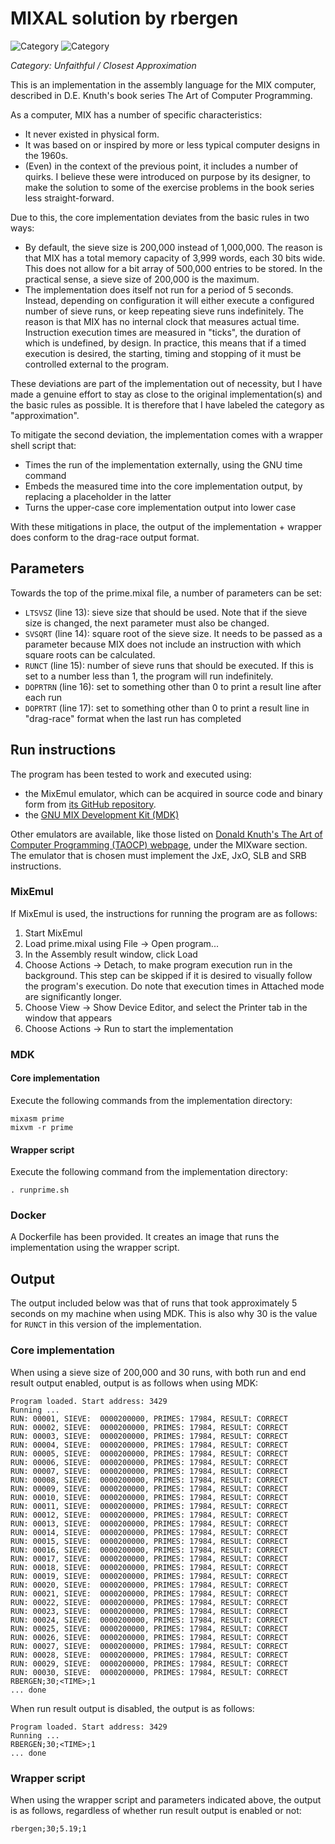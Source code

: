 # MIXAL solution by rbergen

![Category](https://img.shields.io/badge/Category-unfaithful-yellowgreen)
![Category](https://img.shields.io/badge/Category-approximation-blue)

*Category: Unfaithful / Closest Approximation*

This is an implementation in the assembly language for the MIX computer, described in D.E. Knuth's book series The Art of Computer Programming.

As a computer, MIX has a number of specific characteristics:
* It never existed in physical form.
* It was based on or inspired by more or less typical computer designs in the 1960s.
* (Even) in the context of the previous point, it includes a number of quirks. I believe these were introduced on purpose by its designer, to make the solution to some of the exercise problems in the book series less straight-forward.

Due to this, the core implementation deviates from the basic rules in two ways:
* By default, the sieve size is 200,000 instead of 1,000,000. The reason is that MIX has a total memory capacity of 3,999 words, each 30 bits wide. This does not allow for a bit array of 500,000 entries to be stored. In the practical sense, a sieve size of 200,000 is the maximum.
* The implementation does itself not run for a period of 5 seconds. Instead, depending on configuration it will either execute a configured number of sieve runs, or keep repeating sieve runs indefinitely. The reason is that MIX has no internal clock that measures actual time. Instruction execution times are measured in "ticks", the duration of which is undefined, by design. In practice, this means that if a timed execution is desired, the starting, timing and stopping of it must be controlled external to the program.

These deviations are part of the implementation out of necessity, but I have made a genuine effort to stay as close to the original implementation(s) and the basic rules as possible. It is therefore that I have labeled the category as "approximation". 

To mitigate the second deviation, the implementation comes with a wrapper shell script that:
* Times the run of the implementation externally, using the GNU time command
* Embeds the measured time into the core implementation output, by replacing a placeholder in the latter
* Turns the upper-case core implementation output into lower case

With these mitigations in place, the output of the implementation + wrapper does conform to the drag-race output format.

## Parameters

Towards the top of the prime.mixal file, a number of parameters can be set:
* `LTSVSZ` (line 13): sieve size that should be used. Note that if the sieve size is changed, the next parameter must also be changed.
* `SVSQRT` (line 14): square root of the sieve size. It needs to be passed as a parameter because MIX does not include an instruction with which square roots can be calculated. 
* `RUNCT` (line 15): number of sieve runs that should be executed. If this is set to a number less than 1, the program will run indefinitely.
* `DOPRTRN` (line 16): set to something other than 0 to print a result line after each run
* `DOPRTRT` (line 17): set to something other than 0 to print a result line in "drag-race" format when the last run has completed

## Run instructions

The program has been tested to work and executed using:
* the MixEmul emulator, which can be acquired in source code and binary form from [its GitHub repository](https://github.com/rbergen/MixEmul). 
* the [GNU MIX Development Kit (MDK)](https://www.gnu.org/software/mdk/)

Other emulators are available, like those listed on [Donald Knuth's The Art of Computer Programming (TAOCP) webpage](https://www-cs-faculty.stanford.edu/~knuth/taocp.html), under the MIXware section. The emulator that is chosen must implement the JxE, JxO, SLB and SRB instructions.

### MixEmul
If MixEmul is used, the instructions for running the program are as follows:
1. Start MixEmul
2. Load prime.mixal using File -> Open program...
3. In the Assembly result window, click Load
4. Choose Actions -> Detach, to make program execution run in the background. This step can be skipped if it is desired to visually follow the program's execution. Do note that execution times in Attached mode are significantly longer.
5. Choose View -> Show Device Editor, and select the Printer tab in the window that appears
6. Choose Actions -> Run to start the implementation 

### MDK
#### Core implementation
Execute the following commands from the implementation directory:
```
mixasm prime
mixvm -r prime
```

#### Wrapper script
Execute the following command from the implementation directory:
```
. runprime.sh
```

### Docker
A Dockerfile has been provided. It creates an image that runs the implementation using the wrapper script.

## Output

The output included below was that of runs that took approximately 5 seconds on my machine when using MDK. This is also why 30 is the value for `RUNCT` in this version of the implementation.

### Core implementation
When using a sieve size of 200,000 and 30 runs, with both run and end result output enabled, output is as follows when using MDK:

```
Program loaded. Start address: 3429
Running ...
RUN: 00001, SIEVE:  0000200000, PRIMES: 17984, RESULT: CORRECT
RUN: 00002, SIEVE:  0000200000, PRIMES: 17984, RESULT: CORRECT
RUN: 00003, SIEVE:  0000200000, PRIMES: 17984, RESULT: CORRECT
RUN: 00004, SIEVE:  0000200000, PRIMES: 17984, RESULT: CORRECT
RUN: 00005, SIEVE:  0000200000, PRIMES: 17984, RESULT: CORRECT
RUN: 00006, SIEVE:  0000200000, PRIMES: 17984, RESULT: CORRECT
RUN: 00007, SIEVE:  0000200000, PRIMES: 17984, RESULT: CORRECT
RUN: 00008, SIEVE:  0000200000, PRIMES: 17984, RESULT: CORRECT
RUN: 00009, SIEVE:  0000200000, PRIMES: 17984, RESULT: CORRECT
RUN: 00010, SIEVE:  0000200000, PRIMES: 17984, RESULT: CORRECT
RUN: 00011, SIEVE:  0000200000, PRIMES: 17984, RESULT: CORRECT
RUN: 00012, SIEVE:  0000200000, PRIMES: 17984, RESULT: CORRECT
RUN: 00013, SIEVE:  0000200000, PRIMES: 17984, RESULT: CORRECT
RUN: 00014, SIEVE:  0000200000, PRIMES: 17984, RESULT: CORRECT
RUN: 00015, SIEVE:  0000200000, PRIMES: 17984, RESULT: CORRECT
RUN: 00016, SIEVE:  0000200000, PRIMES: 17984, RESULT: CORRECT
RUN: 00017, SIEVE:  0000200000, PRIMES: 17984, RESULT: CORRECT
RUN: 00018, SIEVE:  0000200000, PRIMES: 17984, RESULT: CORRECT
RUN: 00019, SIEVE:  0000200000, PRIMES: 17984, RESULT: CORRECT
RUN: 00020, SIEVE:  0000200000, PRIMES: 17984, RESULT: CORRECT
RUN: 00021, SIEVE:  0000200000, PRIMES: 17984, RESULT: CORRECT
RUN: 00022, SIEVE:  0000200000, PRIMES: 17984, RESULT: CORRECT
RUN: 00023, SIEVE:  0000200000, PRIMES: 17984, RESULT: CORRECT
RUN: 00024, SIEVE:  0000200000, PRIMES: 17984, RESULT: CORRECT
RUN: 00025, SIEVE:  0000200000, PRIMES: 17984, RESULT: CORRECT
RUN: 00026, SIEVE:  0000200000, PRIMES: 17984, RESULT: CORRECT
RUN: 00027, SIEVE:  0000200000, PRIMES: 17984, RESULT: CORRECT
RUN: 00028, SIEVE:  0000200000, PRIMES: 17984, RESULT: CORRECT
RUN: 00029, SIEVE:  0000200000, PRIMES: 17984, RESULT: CORRECT
RUN: 00030, SIEVE:  0000200000, PRIMES: 17984, RESULT: CORRECT
RBERGEN;30;<TIME>;1
... done
```

When run result output is disabled, the output is as follows:
```
Program loaded. Start address: 3429
Running ...
RBERGEN;30;<TIME>;1
... done
```
### Wrapper script
When using the wrapper script and parameters indicated above, the output is as follows, regardless of whether run result output is enabled or not:
```
rbergen;30;5.19;1
```